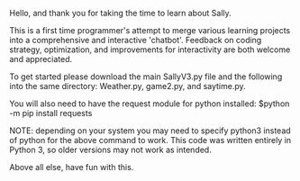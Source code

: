 Hello, and thank you for taking the time to learn about Sally.

This is a first time programmer's attempt to merge various learning projects into a comprehensive and interactive 'chatbot'. 
Feedback on coding strategy, optimization, and improvements for interactivity are both welcome and appreciated.

To get started please download the main SallyV3.py file and the following into the same directory: Weather.py, game2.py, and saytime.py.

You will also need to have the request module for python installed: $python -m pip install requests

NOTE: depending on your system you may need to specify python3 instead of python for the above command to work. This code was written entirely in Python 3,
so older versions may not work as intended.

Above all else, have fun with this.
